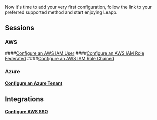 Now it's time to add your very first configuration, follow the link to your preferred supported method and start enjoying Leapp. 

## Sessions
### AWS
####[Configure an AWS IAM User](configuring-session/configure-aws-iam-user.md)
####[Configure an AWS IAM Role Federated](configuring-session/configure-aws-iam-role-federated.md)
####[Configure an AWS IAM Role Chained](configuring-session/configure-aws-iam-role-chained.md)

### Azure
#### [Configure an Azure Tenant](configuring-session/configure-azure-tenant.md)

## Integrations
#### [Configure AWS SSO](configuring-integration/configure-aws-single-sign-on-integration.md)
